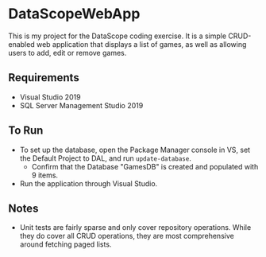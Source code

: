 # DataScopeWebApp

This is my project for the DataScope coding exercise. It is a simple CRUD-enabled web application that displays a list of games, as well as allowing users to add, edit or remove games.

## Requirements

* Visual Studio 2019
* SQL Server Management Studio 2019

## To Run

* To set up the database, open the Package Manager console in VS, set the Default Project to DAL, and run `update-database`.
  * Confirm that the Database "GamesDB" is created and populated with 9 items.
* Run the application through Visual Studio.

## Notes

* Unit tests are fairly sparse and only cover repository operations. While they do cover all CRUD operations, they are most comprehensive around fetching paged lists.
